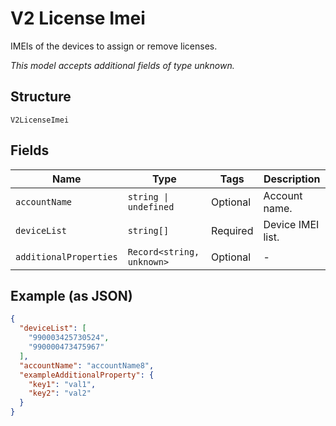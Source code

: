 
# V2 License Imei

IMEIs of the devices to assign or remove licenses.

*This model accepts additional fields of type unknown.*

## Structure

`V2LicenseImei`

## Fields

| Name | Type | Tags | Description |
|  --- | --- | --- | --- |
| `accountName` | `string \| undefined` | Optional | Account name. |
| `deviceList` | `string[]` | Required | Device IMEI list. |
| `additionalProperties` | `Record<string, unknown>` | Optional | - |

## Example (as JSON)

```json
{
  "deviceList": [
    "990003425730524",
    "990000473475967"
  ],
  "accountName": "accountName8",
  "exampleAdditionalProperty": {
    "key1": "val1",
    "key2": "val2"
  }
}
```

